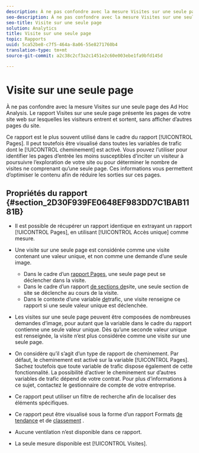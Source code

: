 ```yaml
---
description: À ne pas confondre avec la mesure Visites sur une seule page des Ad Hoc Analysis. Le rapport Visites sur une seule page présente les pages de votre site web sur lesquelles les visiteurs entrent et sortent, sans afficher d’autres pages du site.
seo-description: À ne pas confondre avec la mesure Visites sur une seule page des Ad Hoc Analysis. Le rapport Visites sur une seule page présente les pages de votre site web sur lesquelles les visiteurs entrent et sortent, sans afficher d’autres pages du site.
seo-title: Visite sur une seule page
solution: Analytics
title: Visite sur une seule page
topic: Rapports
uuid: 5ca52be8-c7f5-464a-8a06-55e8271760b4
translation-type: tm+mt
source-git-commit: a2c38c2cf3a2c1451e2c60e003ebe1fa9bfd145d

---
```



# Visite sur une seule page

À ne pas confondre avec la mesure Visites sur une seule page des Ad Hoc Analysis. Le rapport Visites sur une seule page présente les pages de votre site web sur lesquelles les visiteurs entrent et sortent, sans afficher d’autres pages du site.

Ce rapport est le plus souvent utilisé dans le cadre du rapport [!UICONTROL Pages]. Il peut toutefois être visualisé dans toutes les variables de trafic dont le [!UICONTROL cheminement] est activé. Vous pouvez l’utiliser pour identifier les pages d’entrée les moins susceptibles d’inciter un visiteur à poursuivre l’exploration de votre site ou pour déterminer le nombre de visites ne comprenant qu’une seule page. Ces informations vous permettent d’optimiser le contenu afin de réduire les sorties sur ces pages.

## Propriétés du rapport {#section_2D30F939FE0648EF983DD7C1BAB1181B}

* Il est possible de récupérer un rapport identique en extrayant un rapport [!UICONTROL Pages], en utilisant [!UICONTROL Accès unique] comme mesure.

* Une visite sur une seule page est considérée comme une visite contenant une valeur unique, et non comme une demande d’une seule image.

   * Dans le cadre d’un [rapport Pages](../../../components/c-variables/dimensionslist/reports-pages.md#concept_0219136EA25745B58434D0C7E751D7D5), une seule page peut se déclencher dans la visite.
   * Dans le cadre d’un rapport [de sections de](../../../components/c-variables/dimensionslist/reports-site-sections.md#concept_39E550D7A9E34C9580E81F5F9E12BDDD)site, une seule section de site se déclenche au cours de la visite.
   * Dans le contexte d’une variable [de](/help/admin/admin/c-traffic-variables/traffic-var.md)trafic, une visite renseigne ce rapport si une seule valeur unique est déclenchée.

* Les visites sur une seule page peuvent être composées de nombreuses demandes d’image, pour autant que la variable dans le cadre du rapport contienne une seule valeur unique. Dès qu’une seconde valeur unique est renseignée, la visite n’est plus considérée comme une visite sur une seule page.
* On considère qu’il s’agit d’un type de rapport de cheminement. Par défaut, le cheminement est activé sur la variable [!UICONTROL Pages]. Sachez toutefois que toute variable de trafic dispose également de cette fonctionnalité. La possibilité d’activer le cheminement sur d’autres variables de trafic dépend de votre contrat. Pour plus d’informations à ce sujet, contactez le gestionnaire de compte de votre entreprise.
* Ce rapport peut utiliser un filtre de recherche afin de localiser des éléments spécifiques.
* Ce rapport peut être visualisé sous la forme d’un rapport Formats [de tendance](/help/components/c-variables/dimensionslist/reports-types.md) et de [classement](/help/components/c-variables/dimensionslist/reports-types.md) .

* Aucune ventilation n’est disponible dans ce rapport.
* La seule mesure disponible est [!UICONTROL Visites].

